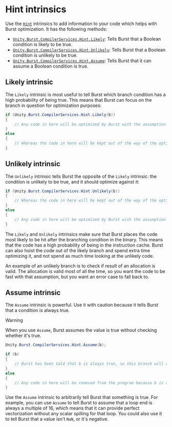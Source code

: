 # Hint intrinsics

Use the [`Hint`](xref:Unity.Burst.CompilerServices.Hint) intrinsics to add information to your code which helps with Burst optimization. It has the following methods:

* [`Unity.Burst.CompilerServices.Hint.Likely`](xref:Unity.Burst.CompilerServices.Hint.Likely*): Tells Burst that a Boolean condition is likely to be true.
* [`Unity.Burst.CompilerServices.Hint.Unlikely`](xref:Unity.Burst.CompilerServices.Hint.Unlikely*): Tells Burst that a Boolean condition is unlikely to be true.
* [`Unity.Burst.CompilerServices.Hint.Assume`](xref:Unity.Burst.CompilerServices.Hint.Assume*): Tells Burst that it can assume a Boolean condition is true.

## Likely intrinsic

The `Likely` intrinsic is most useful to tell Burst which branch condition has a high probability of being true. This means that Burst can focus on the branch in question for optimization purposes:

```c#
if (Unity.Burst.CompilerServices.Hint.Likely(b))
{
    // Any code in here will be optimized by Burst with the assumption that we'll probably get here!
}
else
{
    // Whereas the code in here will be kept out of the way of the optimizer.
}
```

## Unlikely intrinsic

The `Unlikely` intrinsic tells Burst the opposite of the `Likely` intrinsic: the condition is unlikely to be true, and it should optimize against it:

```c#
if (Unity.Burst.CompilerServices.Hint.Unlikely(b))
{
    // Whereas the code in here will be kept out of the way of the optimizer.
}
else
{
    // Any code in here will be optimized by Burst with the assumption that we'll probably get here!
}
```

The `Likely` and `Unlikely` intrinsics make sure that Burst places the code most likely to be hit after the branching condition in the binary. This means that the code has a high probability of being in the instruction cache. Burst can also hoist the code out of the likely branch and spend extra time optimizing it, and not spend as much time looking at the unlikely code.

An example of an unlikely branch is to check if result of an allocation is valid. The allocation is valid most of all the time, so you want the code to be fast with that assumption, but you want an error case to fall back to.

## Assume intrinsic

The `Assume` intrinsic is powerful. Use it with caution because it tells Burst that a condition is always true.

>[!WARNING]
>When you use `Assume`, Burst assumes the value is true without checking whether it's true.

```c#
Unity.Burst.CompilerServices.Hint.Assume(b);

if (b)
{
    // Burst has been told that b is always true, so this branch will always be taken.
}
else
{
    // Any code in here will be removed from the program because b is always true!
}
```

Use the `Assume` intrinsic to arbitrarily tell Burst that something is true. For example, you can use `Assume` to tell Burst to assume that a loop end is always a multiple of 16, which means that it can provide perfect vectorization without any scalar spilling for that loop. You could also use it to tell Burst that a value isn't `NaN`, or it's negative.
